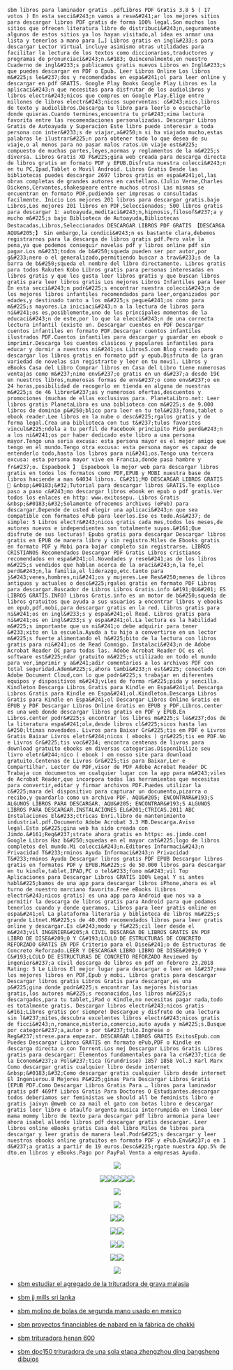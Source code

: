 
```
sbm libros para laminador gratis .pdfLibros PDF Gratis 3.8 5 ( 17 votos ) En esta secci&#243;n vamos a rese&#241;ar los mejores sitios para descargar libros PDF gratis de forma 100% legal.Son muchos los sitios que ofrecen literatura libre de distribuci&#243;n,seguramente algunos de estos sitios ya los hayan visitado,al idea es armar una lista y tenerlos a mano para […] Libros gratis en ingl&#233;s para descargar Lector Virtual incluye asimismo otras utilidades para facilitar la lectura de los textos como diccionarios,traductores y programas de pronunciaci&#243;n.&#183; Quincenalmente,en nuestro Cuaderno de ingl&#233;s publicamos gratis nuevos Libros en Ingl&#233;s que puedes descargar en PDF o Epub. Leer Libros Online Los libros m&#225;s le&#237;dos y recomendados en espa&#241;ol para leer online y descargar en pdf GRATIS. Google Play Books Google Play Libros es la aplicaci&#243;n que necesitas para disfrutar de los audiolibros y libros electr&#243;nicos que compres en Google Play.Elige entre millones de libros electr&#243;nicos superventas: c&#243;mics,libros de texto y audiolibros.Descarga tu libro para leerlo o escucharlo donde quieras.Cuando termines,encuentra tu pr&#243;xima lectura favorita entre las recomendaciones personalizadas. Descargar Libros Gratis de Autoayuda y Superacion Este libro puede interesar a toda persona con inter&#233;s de viajar,a&#250;n si ha viajado mucho,estas palabras le ilustrar&#225;n para obtener todo lo que desea de su viaje,o al menos para no pasar malos ratos.Un viaje est&#225; compuesto de muchas partes,leyes,normas y reglamentos de la m&#225;s diversa. Libros Gratis XD P&#225;gina web creada para descarga directa de libros gratis en formato PDF y EPUB.Disfruta nuestra colecci&#243;n en tu PC,Ipad,Tablet o Movil Android. Libros Gratis Desde las bibliotecas puedes descargar 2697 libros gratis en espa&#241;ol,las obras completas de grandes autores en castellano.(Julio Verne,Charles Dickens,Cervantes,shakespeare entre muchos otros) Las mismas se encuentran en formato PDF,pudiendo ser impresas o consultadas facilmente. Inicio Los mejores 201 libros para descargar gratis.bajo Libros,Los mejores 201 libros en PDF,Seleccionados; 500 libros gratis para descargar 1: autoayuda,meditaci&#243;n,hipnosis,filosof&#237;a y mucho m&#225;s bajo Biblioteca de Autoayuda,Bibliotecas Destacadas,Libros,Seleccionados DESCARGAR LIBROS PDF GRATIS 【DESCARGA AQU&#205;】 Sin embargo,la condici&#243;n es bastante clara,debemos registrarnos para la descarga de libros gratis pdf.Pero vale la pena,ya que podemos conseguir novelas pdf y libros online pdf sin pagar.Los m&#233;todos de b&#250;squeda pueden ser por autor,por g&#233;nero o el generalizado,permitiendo buscar a trav&#233;s de la barra de b&#250;squeda el nombre del libro directamente. Libros gratis para todos Rakuten Kobo Libros gratis para personas interesadas en libros gratis y que les gusta leer libros gratis y que buscan libros gratis para leer libros gratis Los mejores Libros Infantiles para leer En esta secci&#243;n podr&#225;s encontrar nuestra colecci&#243;n de los mejores libros infantiles recomendados para leer,organizados por edades,y destinado tanto a los m&#225;s peque&#241;os como para m&#225;s mayores.La iniciaci&#243;n a la lectura de libros para ni&#241;os es,posiblemente,uno de los principales momentos de la educaci&#243;n de este,por lo que la elecci&#243;n de una correcta lectura infantil (existe un. Descargar cuentos en PDF Descargar cuentos infantiles en formato PDF.Descargar cuentos infantiles ilustrados PDF.Cuentos infantiles para descargar y guardar en ebook o imprimir.Descarga los cuentos clasicos y populares infantiles para educar y dormir a nuestros ni&#241;os Libros5.com Blog creado para descargar los libros gratis en formato pdf y epub.Disfruta de la gran variedad de novelas sin registrarte y leer en tu movil. Libros y eBooks Casa del Libro Comprar libros en Casa del Libro tiene numerosas ventajas como m&#237;nimo env&#237;o gratis en un d&#237;a desde 19€ en nuestros libros,numerosas formas de env&#237;o como env&#237;o en 24 horas,posibilidad de recogerlo en tienda en alguna de nuestras m&#225;s de 46 librer&#237;as y numerosos ofertas,descuentos y promociones (muchas de ellas exclusivas para. PlanetaLibro.net: Leer libros gratis PlanetaLibro es una biblioteca con m&#225;s de 9.000 libros de dominio p&#250;blico para leer en tu tel&#233;fono,tablet o ebook reader.Lee libros en la nube o desc&#225;rgalos gratis y de forma legal.Crea una biblioteca con tus t&#237;tulos favoritos vincul&#225;ndola a tu perfil de Facebook principito Pido perd&#243;n a los ni&#241;os por haber dedicado este libro a una persona mayor.Tengo una seria excusa: esta persona mayor es el mejor amigo que tengo en el mundo.Tengo otra excusa: esta persona mayor es capaz de entenderlo todo,hasta los libros para ni&#241;os.Tengo una tercera excusa: esta persona mayor vive en Francia,donde pasa hambre y fr&#237;o. Espaebook 】 Espaebook la mejor web para descargar libros gratis en todos los formatos como PDF,EPUB y MOBI nuestra base de libros haciende a mas 64034 libros. C&#211;MO DESCARGAR LIBROS GRATIS 🔖 &nbsp;&#0183;&#32;Tutorial para descargar libros GRATIS.Te explico paso a paso c&#243;mo descargar libros ebook en epub o pdf gratis.Ver todos los enlaces en http: www.exitosepu. Libros Gratis &nbsp;&#0183;&#32;Solamente ofrecemos archivos (ePub) para descargar.Depende de usted elegir una aplicaci&#243;n que sea compatible con formatos ePub para leerlos.Eso es todo.As&#237; de simple: 5 Libros electr&#243;nicos gratis cada mes,todos los meses,de autores nuevos e independientes son totalmente suyos.&#161;Que disfrute de sus lecturas! Epubs gratis para descargar Descargar libros gratis en EPUB de manera libre y sin registro.Miles de Ebooks gratis en formato PDF y Mobi para bajar completo sin registrarse. LIBROS CRISTIANOS Recomendados Descargar PDF Gratis Libros cristianos recomendados en espa&#241;ol.Novedades y rese&#241;as de los libros m&#225;s vendidos que hablan acerca de la oraci&#243;n,la fe,el perd&#243;n,la familia,el liderazgo,etc.tanto para j&#243;venes,hombres,ni&#241;os y mujeres.Lee Res&#250;menes de libros antiguos y actuales o desc&#225;rgalos gratis en formato PDF Libros para descargar.Buscador de Libros Libros Gratis.info &#191;QU&#201; ES LIBROS GRATIS.INFO? Libros Gratis.info es un motor de b&#250;squeda de libros gratuitos que ayuda a sus usuarios a encontrar libros y ebooks en epub,pdf,mobi,para descargar gratis en la red. Libros gratis para ni&#241;os en ingl&#233;s y espa&#241;ol Read. Libros gratis para ni&#241;os en ingl&#233;s y espa&#241;ol.La lectura es la habilidad m&#225;s importante que un ni&#241;o debe adquirir para tener &#233;xito en la escuela.Ayuda a tu hijo a convertirse en un lector m&#225;s fuerte alimentando el h&#225;bito de la lectura con libros gratis para ni&#241;os de Read Conmigo. Instalaci&#243;n de Adobe Acrobat Reader DC para todas las. Adobe Acrobat Reader DC es el software est&#225;ndar gratuito m&#225;s utilizado en todo el mundo para ver,imprimir y a&#241;adir comentarios a los archivos PDF con total seguridad.Adem&#225;s,ahora tambi&#233;n est&#225; conectado con Adobe Document Cloud,con lo que podr&#225;s trabajar en diferentes equipos y dispositivos m&#243;viles de forma r&#225;pida y sencilla. Kindleton Descarga Libros Gratis para Kindle en Espa&#241;ol Descarga Libros Gratis para Kindle en Espa&#241;ol.Kindleton.Descarga Libros Gratis para Kindle en Espa&#241;ol Descargar Libros Online Gratis en EPUB y PDF Descargar Libros Online Gratis en EPUB y PDF.Libros.center es una web donde descargar libros gratis en PDF y EPUB.En Libros.center podr&#225;s encontrar los libros m&#225;s le&#237;dos de la literatura espa&#241;ola,desde libros cl&#225;sicos hasta las &#250;ltimas novedades. Livros para Baixar Gr&#225;tis em PDF e Livros Gratis Baixar Livros eletr&#244;nicos ( ebooks ) gr&#225;tis em PDF.No e Livros Gr&#225;tis voc&#234; encontra centenas de livros para download gratuito ebooks em diversas categorias.Disponibilize seu livro eletr&#244;nico ( ebook ) em nosso site para download gratuito.Centenas de Livros Gr&#225;tis para Baixar,Ler e Compartilhar. Lector de PDF,visor de PDF Adobe Acrobat Reader DC Trabaja con documentos en cualquier lugar con la app para m&#243;viles de Acrobat Reader,que incorpora todas las herramientas que necesitas para convertir,editar y firmar archivos PDF.Puedes utilizar la c&#225;mara del dispositivo para capturar un documento,pizarra o recibo,y guardarlo como un archivo PDF. AQU&#205; ENCONTRAR&#193;S ALGUNOS LIBROS PARA DESCARGAR. AQU&#205; ENCONTRAR&#193;S ALGUNOS LIBROS PARA DESCARGAR.INSTALACIONES EL&#201;CTRICAS.2011 ABC Instalaciones El&#233;ctricas Enri.libro de mantenimiento industrial.pdf.Documento Adobe Acrobat 3.3 MB.Descarga.Aviso legal.Esta p&#225;gina web ha sido creada con Jimdo.&#161;Reg&#237;strate ahora gratis en https: es.jimdo.com! Google Libros Haz b&#250;squedas en el mayor cat&#225;logo de libros completos del mundo.Mi colecci&#243;n.Editores Informaci&#243;n Privacidad T&#233;rminos Ayuda Informaci&#243;n Privacidad T&#233;rminos Ayuda Descargar libros gratis PDF EPUB Descargar libros gratis en formatos PDF y EPUB.M&#225;s de 50.000 libros para descargar en tu kindle,tablet,IPAD,PC o tel&#233;fono m&#243;vil Top Aplicaciones para Descargar Libros GRATIS 100% Legal Y si antes habl&#225;bamos de una app para descargar libros iPhone,ahora es el turno de nuestro marciano favorito.Free eBooks (Libros electr&#243;nicos gratis) es una app para Android que nos va a permitir la descarga de libros gratis para Android para que podamos tenerlos cuando y donde queramos. Libros para leer gratis online en espa&#241;ol La plataforma literaria y biblioteca de libros m&#225;s grande Litnet.M&#225;s de 40.000 recomendados libros para leer gratis online y descargar.Es c&#243;modo y f&#225;cil leer desde el m&#243;vil INGENIER&#205;A CIVIL DESCARGA DE LIBROS GRATIS EN PDF LIBRO DE DISE&#209;O Y C&#193;LCULO DE ESTRUCTURAS DE CONCRETO REFORZADO GRATIS EN PDF Criterio para el Dise&#241;o de Estructuras de Concreto Reforzado.LEER Y DESCARGAR LIBRO LIBRO DE DISE&#209;O Y C&#193;LCULO DE ESTRUCTURAS DE CONCRETO REFORZADO Reviewed by ingenier&#237;a civil descarga de libros en pdf on febrero 23,2018 Rating: 5 Le Libros El mejor lugar para descargar o leer en l&#237;nea los mejores libros en PDF,Epub y mobi. Libros gratis para descargar Descargar libros gratis Libros Gratis para descargar,es una p&#225;gina donde podr&#225;s encontrar las mejores historias gratis,los autores m&#225;s reconocidos,los libros m&#225;s descargados,para tu tablet,iPad o Kindle,no necesitas pagar nada,todo es totalmente gratis. Descargar libros electr&#243;nicos gratis &#161;Libros gratis por siempre! Descargue y disfrute de una lectura sin l&#237;mites,descubra excelentes libros electr&#243;nicos gratis de ficci&#243;n,romance,misterio,comercio,auto ayuda y m&#225;s.Busque por categor&#237;a,autor o por t&#237;tulo.Ingrese o Reg&#237;strese.para empezar. DESCARGAR LIBROS GRATIS ExitosEpub.com Puedes Descargar Libros GRATIS en formato ePub,PDF o Kindle en descarga directa o con Torrent.Los mej Descargar Libros Gratis Libros gratis para descargar: Elementos fundamentales para la cr&#237;tica de la Econom&#237;a Pol&#237;tica (Grundrisse) 1857 1858 Vol.3 Karl Marx Como descargar gratis cualquier libro desde internet &nbsp;&#0183;&#32;Como descargar gratis cualquier libro desde internet El Ingenierou.8 Mejores P&#225;ginas Para Descargar Libros Gratis [EPUB PDF.Como Descargar Libros Gratis Para … libros para laminador gratis pdf 469ff Libros Gratis Para Doctores O Estudiantes.descargar todos deberiamos ser feministas we should all be feminists libro e gratis jaivyn @mweb co za mail el gato con botas libro e descargar gratis leer libro e ataulfo argenta musica interrumpida en linea leer mama mommy libro de texto para descargar pdf libro armonia para leer ahora isabel allende libros pdf descargar gratis descargar. Leer libros online eBooks gratis Casa del libro Miles de libros para descargar y leer gratis de manera leal.Podr&#225;s descargar y leer nuestros ebooks online gratuitos en formato PDF y ePub.Env&#237;o en 1 d&#237;a gratis a partir de 19 euros.Desc&#225;rgate nuestra App.5% de dto.en libros y eBooks.Pago por PayPal Venta a empresas Ayuda. 
```

<div align="center">

<a href="https://es-crusher.shibang-china.com/github&k=sbm+libros+para+laminador+gratis+.pdf"><img src="https://static.shibang-china.com/es/crusher/logo.jpg"></a>

<a href="https://es-crusher.shibang-china.com/github&k=sbm+libros+para+laminador+gratis+.pdf"><img src="https://static.shibang-china.com/es/crusher/index.jpg"></a><a href="https://es-crusher.shibang-china.com/material.htmlgithub&k=sbm+libros+para+laminador+gratis+.pdf"><img src="https://static.shibang-china.com/es/crusher/material.jpg"></a><a href="https://es-crusher.shibang-china.com/application.htmlgithub&k=sbm+libros+para+laminador+gratis+.pdf"><img src="https://static.shibang-china.com/es/crusher/application.jpg"></a><a href="https://es-crusher.shibang-china.com/aboutus.htmlgithub&k=sbm+libros+para+laminador+gratis+.pdf"><img src="https://static.shibang-china.com/es/crusher/aboutus.jpg"></a><a href="https://es-crusher.shibang-china.com/contact.htmlgithub&k=sbm+libros+para+laminador+gratis+.pdf"><img src="https://static.shibang-china.com/es/crusher/contact.jpg"></a>

<a href="https://es-crusher.shibang-china.com/github&k=sbm+libros+para+laminador+gratis+.pdf"><img src="https://static.shibang-china.com/es/crusher/banner.jpg"></a>

<a href="https://swt.shibang-china.com/github&k=sbm+libros+para+laminador+gratis+.pdf"><img src="https://static.shibang-china.com/es/crusher/text.jpg"></a>

<a href="https://swt.shibang-china.com/github&k=sbm+libros+para+laminador+gratis+.pdf"><img src="https://static.shibang-china.com/es/crusher/chat.jpg"></a><a href="https://es-crusher.shibang-china.com/contact.htmlgithub&k=sbm+libros+para+laminador+gratis+.pdf"><img src="https://static.shibang-china.com/es/crusher/message.jpg"></a>

<a href="https://es-crusher.shibang-china.com/products/pe.htmlgithub&k=sbm+libros+para+laminador+gratis+.pdf"><img src="https://static.shibang-china.com/es/crusher/pe.jpg"></a><a href="https://es-crusher.shibang-china.com/products/pf.htmlgithub&k=sbm+libros+para+laminador+gratis+.pdf"><img src="https://static.shibang-china.com/es/crusher/pf.jpg"></a>

<a href="https://es-crusher.shibang-china.com/products/hpt.htmlgithub&k=sbm+libros+para+laminador+gratis+.pdf"><img src="https://static.shibang-china.com/es/crusher/hpt.jpg"></a><a href="https://es-crusher.shibang-china.com/products/vsi.htmlgithub&k=sbm+libros+para+laminador+gratis+.pdf"><img src="https://static.shibang-china.com/es/crusher/vsi.jpg"></a>

<a href="https://es-crusher.shibang-china.com/products/klv.htmlgithub&k=sbm+libros+para+laminador+gratis+.pdf"><img src="https://static.shibang-china.com/es/crusher/klv.jpg"></a><a href="https://es-crusher.shibang-china.com/products/portable.htmlgithub&k=sbm+libros+para+laminador+gratis+.pdf"><img src="https://static.shibang-china.com/es/crusher/portable.jpg"></a>

<a href="https://swt.shibang-china.com/github&k=sbm+libros+para+laminador+gratis+.pdf"><img src="https://static.shibang-china.com/es/crusher/case.jpg"></a>

</div>


* [sbm estudiar el agregado de la trituradora de grava malasia](sbm%20estudiar%20el%20agregado%20de%20la%20trituradora%20de%20grava%20malasia.md)

* [sbm jj mills sri lanka](sbm%20jj%20mills%20sri%20lanka.md)

* [sbm molino de bolas de segunda mano usado en mexico](sbm%20molino%20de%20bolas%20de%20segunda%20mano%20usado%20en%20mexico.md)

* [sbm proyectos financiables de nabard en la fábrica de chakki](sbm%20proyectos%20financiables%20de%20nabard%20en%20la%20f%C3%A1brica%20de%20chakki.md)

* [sbm trituradora henan 600](sbm%20trituradora%20henan%20600.md)

* [sbm dpc150 trituradora de una sola etapa zhengzhou ding bangsheng dibujos](sbm%20dpc150%20trituradora%20de%20una%20sola%20etapa%20zhengzhou%20ding%20bangsheng%20dibujos.md)